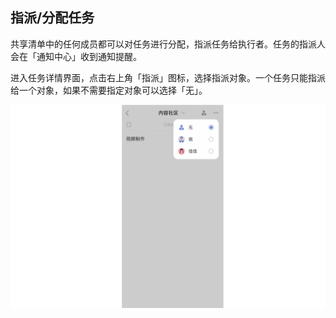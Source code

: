 ## 指派/分配任务

共享清单中的任何成员都可以对任务进行分配，指派任务给执行者。任务的指派人会在「通知中心」收到通知提醒。

进入任务详情界面，点击右上角「指派」图标，选择指派对象。一个任务只能指派给一个对象，如果不需要指定对象可以选择「无」。

![](../../images/ios/16.png)


